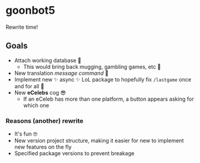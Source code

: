 # goonbot5

Rewrite time!

## Goals
- Attach working database 💾
  - This would bring back mugging, gambling games, etc 🎰
- New translation _message command_ 🤩
- Implement new ✨ async ✨ LoL package to hopefully fix `/lastgame` once and for all 🤞
- New **eCelebs** cog 😎
  - If an eCeleb has more than one platform, a button appears asking for which one

### Reasons (another) rewrite
- It's fun 🤓
- New version project structure, making it easier for new to implement new features on the fly
- Specified package versions to prevent breakage